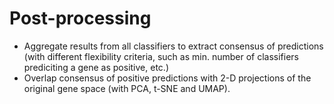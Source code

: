 # Post-processing

- Aggregate results from all classifiers to extract consensus of predictions (with different flexibility criteria, such as min. number of classifiers prediciting a gene as positive, etc.)
- Overlap consensus of positive predictions with 2-D projections of the original gene space (with PCA, t-SNE and UMAP).
